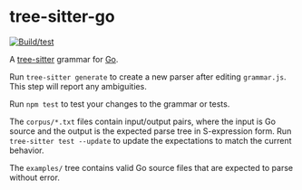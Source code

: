 tree-sitter-go
===========================

[![Build/test](https://github.com/tree-sitter/tree-sitter-go/actions/workflows/ci.yml/badge.svg)](https://github.com/tree-sitter/tree-sitter-go/actions/workflows/ci.yml)

A [tree-sitter][] grammar for [Go](https://go.dev/ref/spec).

Run `tree-sitter generate` to create a new parser after editing
`grammar.js`. This step will report any ambiguities.

Run `npm test` to test your changes to the grammar or tests.

The `corpus/*.txt` files contain input/output pairs, where the input
is Go source and the output is the expected parse tree in S-expression
form.  Run `tree-sitter test --update` to update the expectations to
match the current behavior.

The `examples/` tree contains valid Go source files that are expected
to parse without error.

[tree-sitter]: https://github.com/tree-sitter/tree-sitter
